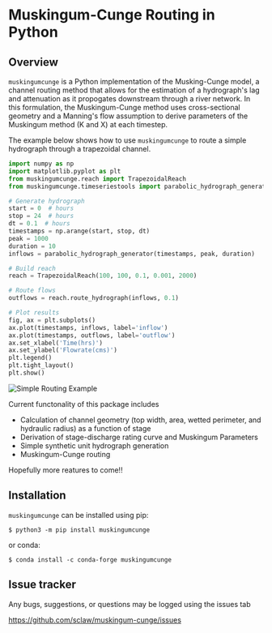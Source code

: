 # Muskingum-Cunge Routing in Python

## Overview
`muskingumcunge` is a Python implementation of the Musking-Cunge model, a channel routing method that allows for the 
estimation of a hydrograph's lag and attenuation as it propogates downstream through a river network.  In this formulation, 
the Muskingum-Cunge method uses cross-sectional geometry and a Manning's flow assumption to derive parameters of the 
Muskingum method (K and X) at each timestep.

The example below shows how to use `muskingumcunge` to route a simple hydrograph through a trapezoidal channel.

```python
import numpy as np
import matplotlib.pyplot as plt
from muskingumcunge.reach import TrapezoidalReach
from muskingumcunge.timeseriestools import parabolic_hydrograph_generator

# Generate hydrograph
start = 0  # hours
stop = 24  # hours
dt = 0.1  # hours
timestamps = np.arange(start, stop, dt)
peak = 1000
duration = 10
inflows = parabolic_hydrograph_generator(timestamps, peak, duration)

# Build reach
reach = TrapezoidalReach(100, 100, 0.1, 0.001, 2000)

# Route flows
outflows = reach.route_hydrograph(inflows, 0.1)

# Plot results
fig, ax = plt.subplots()
ax.plot(timestamps, inflows, label='inflow')
ax.plot(timestamps, outflows, label='outflow')
ax.set_xlabel('Time(hrs)')
ax.set_ylabel('Flowrate(cms)')
plt.legend()
plt.tight_layout()
plt.show()
```

![](images/simple_routing.png "Simple Routing Example")

Current functonality of this package includes
- Calculation of channel geometry (top width, area, wetted perimeter, and hydraulic radius) as a function of stage
- Derivation of stage-discharge rating curve and Muskingum Parameters
- Simple synthetic unit hydrograph generation
- Muskingum-Cunge routing

Hopefully more reatures to come!!

## Installation

`muskingumcunge` can be installed using pip:
	
    $ python3 -m pip install muskingumcunge

or conda:

    $ conda install -c conda-forge muskingumcunge

## Issue tracker

Any bugs, suggestions, or questions may be logged using the issues tab

https://github.com/sclaw/muskingum-cunge/issues
